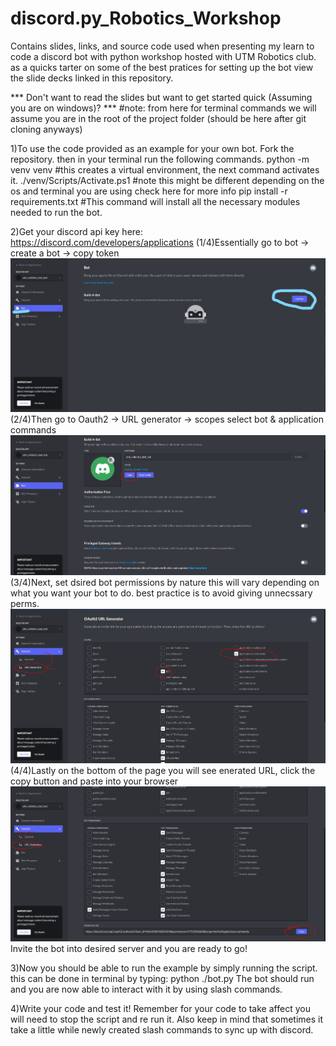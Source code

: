 # discord.py_Robotics_Workshop
Contains slides, links, and source code used when presenting my learn to code a discord bot with python workshop hosted with UTM Robotics club.
as a quicks tarter on some of the best pratices for setting up the bot view the slide decks linked in this repository.

*** Don't want to read the slides but want to get started quick (Assuming you are on windows)? ***
#note: from here for terminal commands we will assume you are in the root of the project folder (should be here after git cloning anyways)

1)To use the code provided as an example for your own bot. Fork the repository. then in your terminal run the following commands. 
python -m venv venv #this creates a virtual environment, the next command activates it.
./venv/Scripts/Activate.ps1 #note this might be different depending on the os and terminal you are using check here for more info
pip install -r requirements.txt #This command will install all the necessary modules needed to run the bot.

2)Get your discord api key here: https://discord.com/developers/applications
(1/4)Essentially go to bot -> create a bot -> copy token
![alt text](https://github.com/ColeRichardson/discord.py_Robotics_Workshop/blob/main/how%20to%20create%20bot%20pics/add%20bot%201%20of%204.jpg)
(2/4)Then go to Oauth2 -> URL generator -> scopes select bot & application commands
![alt text](https://github.com/ColeRichardson/discord.py_Robotics_Workshop/blob/main/how%20to%20create%20bot%20pics/get%20bot%20token%202%20of%204.PNG)
(3/4)Next, set dsired bot permissions by nature this will vary depending on what you want your bot to do. best practice is to avoid giving unnecssary perms.
![alt text](https://github.com/ColeRichardson/discord.py_Robotics_Workshop/blob/main/how%20to%20create%20bot%20pics/oauth%20generation%203%20of%204.PNG)
(4/4)Lastly on the bottom of the page you will see enerated URL, click the copy button and paste into your browser
![alt text](https://github.com/ColeRichardson/discord.py_Robotics_Workshop/blob/main/how%20to%20create%20bot%20pics/permission%20and%20url%204%20of%204.PNG)
Invite the bot into desired server and you are ready to go!

3)Now you should be able to run the example by simply running the script. this can be done in terminal by typing: python ./bot.py
The bot should run and you are now able to interact with it by using slash commands. 

4)Write your code and test it! Remember for your code to take affect you will need to stop the script and re run it. Also keep in mind that sometimes it take a little while newly created slash commands to sync up with discord.
